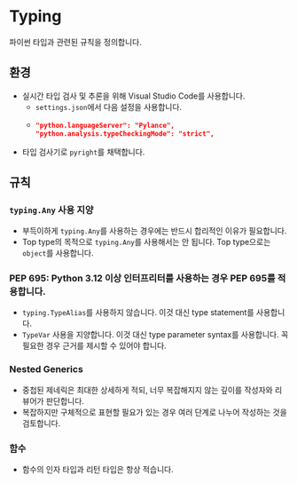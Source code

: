 # Typing
파이썬 타입과 관련된 규칙을 정의합니다.

## 환경

- 실시간 타입 검사 및 추론을 위해 Visual Studio Code를 사용합니다.
  - `settings.json`에서 다음 설정을 사용합니다.
  - ```json
    "python.languageServer": "Pylance",
    "python.analysis.typeCheckingMode": "strict",
    ```
- 타입 검사기로 `pyright`를 채택합니다.

## 규칙

### `typing.Any` 사용 지양
- 부득이하게 `typing.Any`를 사용하는 경우에는 반드시 합리적인 이유가 필요합니다.
- Top type의 목적으로 `typing.Any`를 사용해서는 안 됩니다. Top type으로는 `object`를 사용합니다.

### PEP 695: Python 3.12 이상 인터프리터를 사용하는 경우 PEP 695를 적용합니다.
- `typing.TypeAlias`를 사용하지 않습니다. 이것 대신 type statement를 사용합니다.
- `TypeVar` 사용을 지양합니다. 이것 대신 type parameter syntax를 사용합니다. 꼭 필요한 경우 근거를 제시할 수 있어야 합니다.

### Nested Generics
- 중첩된 제네릭은 최대한 상세하게 적되, 너무 복잡해지지 않는 깊이를 작성자와 리뷰어가 판단합니다.
- 복잡하지만 구체적으로 표현할 필요가 있는 경우 여러 단계로 나누어 작성하는 것을 검토합니다.

### 함수
- 함수의 인자 타입과 리턴 타입은 항상 적습니다.
